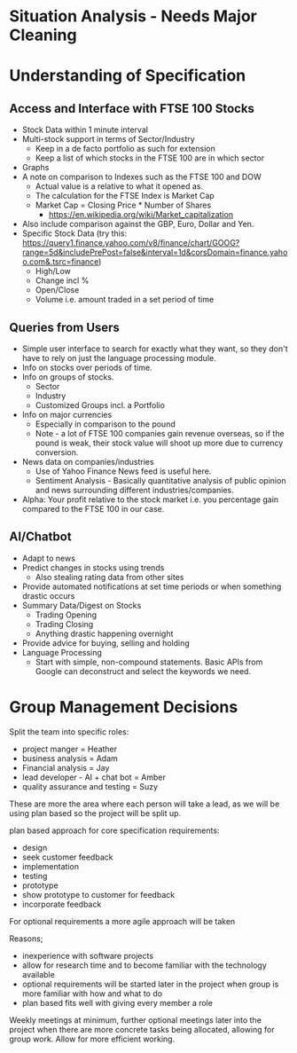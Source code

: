 # Situation Analysis - Needs Major Cleaning
# Understanding of Specification
## Access and Interface with FTSE 100 Stocks
- Stock Data within 1 minute interval
- Multi-stock support in terms of Sector/Industry
	- Keep in a de facto portfolio as such for extension
	- Keep a list of which stocks in the FTSE 100 are in which sector
- Graphs
- A note on comparison to Indexes such as the FTSE 100 and DOW
	- Actual value is a relative to what it opened as.
	- The calculation for the FTSE Index is Market Cap
	- Market Cap = Closing Price * Number of Shares
		- https://en.wikipedia.org/wiki/Market_capitalization
- Also include comparison against the GBP, Euro, Dollar and Yen.
- Specific Stock Data (try this: https://query1.finance.yahoo.com/v8/finance/chart/GOOG?range=5d&includePrePost=false&interval=1d&corsDomain=finance.yahoo.com&.tsrc=finance)
	- High/Low
	- Change incl %
	- Open/Close
	- Volume i.e. amount traded in a set period of time

## Queries from Users
- Simple user interface to search for exactly what they want, so they don't have to rely on just the language processing module.
- Info on stocks over periods of time.
- Info on groups of stocks.
	- Sector
	- Industry
	- Customized Groups incl. a Portfolio
- Info on major currencies
	- Especially in comparison to the pound
	- Note - a lot of FTSE 100 companies gain revenue overseas, so if the pound is weak, their stock value will shoot up more due to currency conversion.
- News data on companies/industries
	- Use of Yahoo Finance News feed is useful here.
	- Sentiment Analysis - Basically quantitative analysis of public opinion and news surrounding different industries/companies.
- Alpha: Your profit relative to the stock market i.e. you percentage gain compared to the FTSE 100 in our case.

## AI/Chatbot
- Adapt to news
- Predict changes in stocks using trends
	- Also stealing rating data from other sites
- Provide automated notifications at set time periods or when something drastic occurs
- Summary Data/Digest on Stocks
	- Trading Opening
	- Trading Closing
	- Anything drastic happening overnight
- Provide advice for buying, selling and holding
- Language Processing
	- Start with simple, non-compound statements. Basic APIs from Google can deconstruct and select the keywords we need.

# Group Management Decisions

Split the team into specific roles:
- project manger = Heather
- business analysis = Adam
- Financial analysis  = Jay
- lead developer - AI + chat bot = Amber
- quality assurance and testing = Suzy

These are more the area where each person will take a lead, as we will be using plan based so the project will be split up.

plan based approach for core specification requirements:
- design
- seek customer feedback
- implementation
- testing
- prototype
- show prototype to customer for feedback
- incorporate feedback

For optional requirements a more agile approach will be taken

Reasons;
- inexperience with software projects
- allow for research time and to become familiar with the technology available
- optional requirements will be started later in the project when group is more familiar with how and what to do
- plan based fits well with giving every member a role

Weekly meetings at minimum, further optional meetings later into the project when there are more concrete tasks being allocated, allowing for group work. Allow for more efficient working. 
